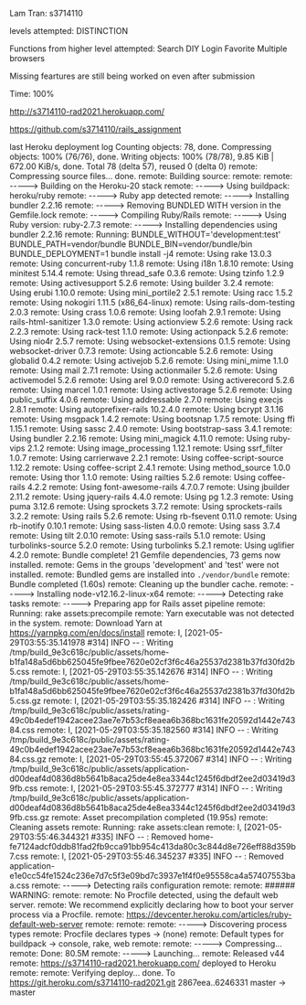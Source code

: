 Lam Tran: s3714110

levels attempted: DISTINCTION

Functions from higher level attempted:
  Search
  DIY Login
  Favorite
  Multiple browsers

Missing feartures are still being worked on even after submission

Time: 100%

http://s3714110-rad2021.herokuapp.com/

https://github.com/s3714110/rails_assignment

last Heroku deployment log
Counting objects: 78, done.
Compressing objects: 100% (76/76), done.
Writing objects: 100% (78/78), 9.85 KiB | 672.00 KiB/s, done.
Total 78 (delta 57), reused 0 (delta 0)
remote: Compressing source files... done.
remote: Building source:
remote:
remote: -----> Building on the Heroku-20 stack
remote: -----> Using buildpack: heroku/ruby
remote: -----> Ruby app detected
remote: -----> Installing bundler 2.2.16
remote: -----> Removing BUNDLED WITH version in the Gemfile.lock
remote: -----> Compiling Ruby/Rails
remote: -----> Using Ruby version: ruby-2.7.3
remote: -----> Installing dependencies using bundler 2.2.16
remote:        Running: BUNDLE_WITHOUT='development:test' BUNDLE_PATH=vendor/bundle BUNDLE_BIN=vendor/bundle/bin BUNDLE_DEPLOYMENT=1 bundle install -j4
remote:        Using rake 13.0.3
remote:        Using concurrent-ruby 1.1.8
remote:        Using i18n 1.8.10
remote:        Using minitest 5.14.4
remote:        Using thread_safe 0.3.6
remote:        Using tzinfo 1.2.9
remote:        Using activesupport 5.2.6
remote:        Using builder 3.2.4
remote:        Using erubi 1.10.0
remote:        Using mini_portile2 2.5.1
remote:        Using racc 1.5.2
remote:        Using nokogiri 1.11.5 (x86_64-linux)
remote:        Using rails-dom-testing 2.0.3
remote:        Using crass 1.0.6
remote:        Using loofah 2.9.1
remote:        Using rails-html-sanitizer 1.3.0
remote:        Using actionview 5.2.6
remote:        Using rack 2.2.3
remote:        Using rack-test 1.1.0
remote:        Using actionpack 5.2.6
remote:        Using nio4r 2.5.7
remote:        Using websocket-extensions 0.1.5
remote:        Using websocket-driver 0.7.3
remote:        Using actioncable 5.2.6
remote:        Using globalid 0.4.2
remote:        Using activejob 5.2.6
remote:        Using mini_mime 1.1.0
remote:        Using mail 2.7.1
remote:        Using actionmailer 5.2.6
remote:        Using activemodel 5.2.6
remote:        Using arel 9.0.0
remote:        Using activerecord 5.2.6
remote:        Using marcel 1.0.1
remote:        Using activestorage 5.2.6
remote:        Using public_suffix 4.0.6
remote:        Using addressable 2.7.0
remote:        Using execjs 2.8.1
remote:        Using autoprefixer-rails 10.2.4.0
remote:        Using bcrypt 3.1.16
remote:        Using msgpack 1.4.2
remote:        Using bootsnap 1.7.5
remote:        Using ffi 1.15.1
remote:        Using sassc 2.4.0
remote:        Using bootstrap-sass 3.4.1
remote:        Using bundler 2.2.16
remote:        Using mini_magick 4.11.0
remote:        Using ruby-vips 2.1.2
remote:        Using image_processing 1.12.1
remote:        Using ssrf_filter 1.0.7
remote:        Using carrierwave 2.2.1
remote:        Using coffee-script-source 1.12.2
remote:        Using coffee-script 2.4.1
remote:        Using method_source 1.0.0
remote:        Using thor 1.1.0
remote:        Using railties 5.2.6
remote:        Using coffee-rails 4.2.2
remote:        Using font-awesome-rails 4.7.0.7
remote:        Using jbuilder 2.11.2
remote:        Using jquery-rails 4.4.0
remote:        Using pg 1.2.3
remote:        Using puma 3.12.6
remote:        Using sprockets 3.7.2
remote:        Using sprockets-rails 3.2.2
remote:        Using rails 5.2.6
remote:        Using rb-fsevent 0.11.0
remote:        Using rb-inotify 0.10.1
remote:        Using sass-listen 4.0.0
remote:        Using sass 3.7.4
remote:        Using tilt 2.0.10
remote:        Using sass-rails 5.1.0
remote:        Using turbolinks-source 5.2.0
remote:        Using turbolinks 5.2.1
remote:        Using uglifier 4.2.0
remote:        Bundle complete! 21 Gemfile dependencies, 73 gems now installed.
remote:        Gems in the groups 'development' and 'test' were not installed.
remote:        Bundled gems are installed into `./vendor/bundle`
remote:        Bundle completed (1.60s)
remote:        Cleaning up the bundler cache.
remote: -----> Installing node-v12.16.2-linux-x64
remote: -----> Detecting rake tasks
remote: -----> Preparing app for Rails asset pipeline
remote:        Running: rake assets:precompile
remote:        Yarn executable was not detected in the system.
remote:        Download Yarn at https://yarnpkg.com/en/docs/install
remote:        I, [2021-05-29T03:55:35.141978 #314]  INFO -- : Writing /tmp/build_9e3c618c/public/assets/home-b1fa148a5d6bb625045fe9fbee7620e02cf3f6c46a25537d2381b37fd30fd2b5.css
remote:        I, [2021-05-29T03:55:35.142676 #314]  INFO -- : Writing /tmp/build_9e3c618c/public/assets/home-b1fa148a5d6bb625045fe9fbee7620e02cf3f6c46a25537d2381b37fd30fd2b5.css.gz
remote:        I, [2021-05-29T03:55:35.182426 #314]  INFO -- : Writing /tmp/build_9e3c618c/public/assets/rating-49c0b4edef1942acee23ae7e7b53cf8eaea6b368bc1631fe20592d1442e74384.css
remote:        I, [2021-05-29T03:55:35.182560 #314]  INFO -- : Writing /tmp/build_9e3c618c/public/assets/rating-49c0b4edef1942acee23ae7e7b53cf8eaea6b368bc1631fe20592d1442e74384.css.gz
remote:        I, [2021-05-29T03:55:45.372067 #314]  INFO -- : Writing /tmp/build_9e3c618c/public/assets/application-d00deaf4d0836d8b5641b8aca25de4e8ea3344c1245f6dbdf2ee2d03419d39fb.css
remote:        I, [2021-05-29T03:55:45.372777 #314]  INFO -- : Writing /tmp/build_9e3c618c/public/assets/application-d00deaf4d0836d8b5641b8aca25de4e8ea3344c1245f6dbdf2ee2d03419d39fb.css.gz
remote:        Asset precompilation completed (19.95s)
remote:        Cleaning assets
remote:        Running: rake assets:clean
remote:        I, [2021-05-29T03:55:46.344321 #335]  INFO -- : Removed home-fe7124adcf0ddb81fad2fb9cca91bb954c413da80c3c844d8e726eff88d359b7.css
remote:        I, [2021-05-29T03:55:46.345237 #335]  INFO -- : Removed application-e1e0cc54fe1524c236e7d7c5f3e09bd7c3937e1f4f0e95558ca4a57407553baa.css
remote: -----> Detecting rails configuration
remote:
remote: ###### WARNING:
remote:
remote:        No Procfile detected, using the default web server.
remote:        We recommend explicitly declaring how to boot your server process via a Procfile.
remote:        https://devcenter.heroku.com/articles/ruby-default-web-server
remote:
remote:
remote: -----> Discovering process types
remote:        Procfile declares types     -> (none)
remote:        Default types for buildpack -> console, rake, web
remote:
remote: -----> Compressing...
remote:        Done: 80.5M
remote: -----> Launching...
remote:        Released v44
remote:        https://s3714110-rad2021.herokuapp.com/ deployed to Heroku
remote:
remote: Verifying deploy... done.
To https://git.heroku.com/s3714110-rad2021.git
   2867eea..6246331  master -> master
